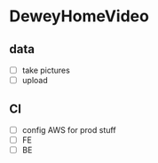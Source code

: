 
# DeweyHomeVideo

## data

- [ ] take pictures
- [ ] upload

## CI

- [ ] config AWS for prod stuff
- [ ] FE
- [ ] BE
